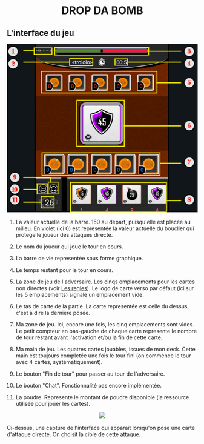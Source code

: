 <h1 align="center"> DROP DA BOMB </h1>

## L'interface du jeu

<p align="center">
    <img src="Images/GUI_DEF.png" width="600px"/>
</p>



1. La valeur actuelle de la barre. 150 au départ, puisqu'elle est placée au milieu.
    En violet (ici 0) est representée la valeur actuelle du bouclier qui protege le joueur des attaques directe. 

2. Le nom du joueur qui joue le tour en cours.

3. La barre de vie representée sous forme graphique.

4. Le temps restant pour le tour en cours.

5. La zone de jeu de l'adversaire. Les cinqs emplacements pour les cartes non directes (voir [Les regles](https://github.com/LucasL13/WORK-L3/blob/master/DDB/Documentation/LesRegles.md)). Le logo de carte verso par défaut (ici sur les 5 emplacements) signale un emplacement vide.

6. Le tas de carte de la partie. La carte representée est celle du dessus, c'est à dire la dernière posée.

7. Ma zone de jeu. Ici, encore une fois, les cinq emplacements sont vides. Le petit compteur en bas-gauche de chaque carte represente le nombre de tour restant avant l'activation et/ou la fin de cette carte.

8. Ma main de jeu. Les quatres cartes jouables, issues de mon deck. Cette main est toujours completée une fois le tour fini (on commence le tour avec 4 cartes, systématiquement).

9. Le bouton "Fin de tour" pour passer au tour de l'adversaire.

10. Le bouton "Chat". Fonctionnalité pas encore implémentée.

11. La poudre. Represente le montant de poudre disponible (la ressource utilisée pour jouer les cartes).

<p align="center">
    <img src="https://github.com/Vinspi/DropDaBomb/tree/master/DDB_NODE/Documentation/Images/GUI_DEF.png" width="600px"/>
</p>

Ci-dessus, une capture de l'interface qui apparait lorsqu'on pose une carte d'attaque directe. On choisit la cible de cette attaque.  